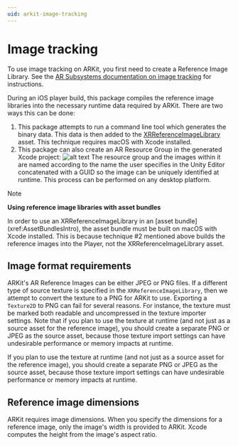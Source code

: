 ```yaml
---
uid: arkit-image-tracking
---
```

# Image tracking

To use image tracking on ARKit, you first need to create a Reference Image Library. See the [AR Subsystems documentation on image tracking](xref:arsubsystems-image-tracking-subsystem) for instructions.

During an iOS player build, this package compiles the reference image libraries into the necessary runtime data required by ARKit. There are two ways this can be done:

1. This package attempts to run a command line tool which generates the binary data. This data is then added to the [XRReferenceImageLibrary](xref:UnityEngine.XR.ARSubsystems.XRReferenceImageLibrary) asset. This technique requires macOS with Xcode installed.
1. This package can also create an AR Resource Group in the generated Xcode project:
![alt text](images/arresource-group-images.png "AR Resource Group of Reference Images") The resource group and the images within it are named according to the name the user specifies in the Unity Editor concatenated with a GUID so the image can be uniquely identified at runtime.
 This process can be performed on any desktop platform.

> [!NOTE]
> **Using reference image libraries with asset bundles**
>
> <p>In order to use an XRReferenceImageLibrary in an [asset bundle](xref:AssetBundlesIntro), the asset bundle must be built on macOS with Xcode installed. This is because technique #2 mentioned above builds the reference images into the Player, not the XRReferenceImageLibrary asset.</p>

## Image format requirements

ARKit's AR Reference Images can be either JPEG or PNG files. If a different type of source texture is specified in the `XRReferenceImageLibrary`, then we attempt to convert the texture to a PNG for ARKit to use. Exporting a `Texture2D` to PNG can fail for several reasons. For instance, the texture must be marked both readable and uncompressed in the texture importer settings. Note that if you plan to use the texture at runtime (and not just as a source asset for the reference image), you should create a separate PNG or JPEG as the source asset, because those texture import settings can have undesirable performance or memory impacts at runtime.

If you plan to use the texture at runtime (and not just as a source asset for the reference image), you should create a separate PNG or JPEG as the source asset, because those texture import settings can have undesirable performance or memory impacts at runtime.

## Reference image dimensions

ARKit requires image dimensions. When you specify the dimensions for a reference image, only the image's width is provided to ARKit. Xcode computes the height from the image's aspect ratio.

